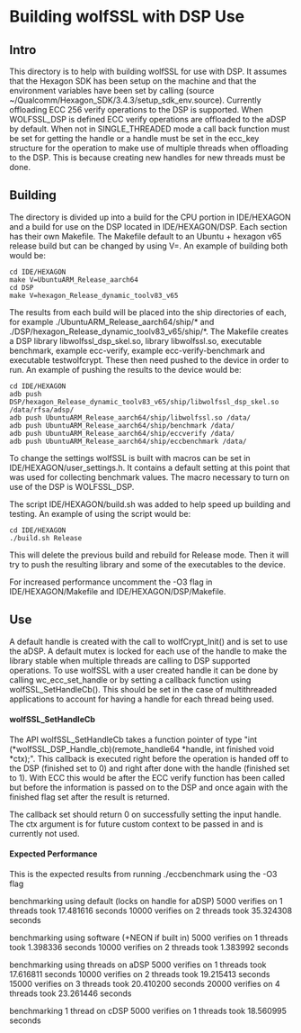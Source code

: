 # Building wolfSSL with DSP Use

## Intro
This directory is to help with building wolfSSL for use with DSP. It assumes that the Hexagon SDK has been setup on the machine and that the environment variables have been set by calling (source ~/Qualcomm/Hexagon_SDK/3.4.3/setup_sdk_env.source). Currently offloading ECC 256 verify operations to the DSP is supported. When WOLFSSL_DSP is defined ECC verify operations are offloaded to the aDSP by default. When not in SINGLE_THREADED mode a call back function must be set for getting the handle or a handle must be set in the ecc_key structure for the operation to make use of multiple threads when offloading to the DSP. This is because creating new handles for new threads must be done.


## Building
The directory is divided up into a build for the CPU portion in IDE/HEXAGON and a build for use on the DSP located in IDE/HEXAGON/DSP. Each section has their own Makefile. The Makefile default to an Ubuntu + hexagon v65 release build but can be changed by using V=<build type>. An example of building both would be:

```
cd IDE/HEXAGON
make V=UbuntuARM_Release_aarch64
cd DSP
make V=hexagon_Release_dynamic_toolv83_v65
```

The results from each build will be placed into the ship directories of each, for example ./UbuntuARM_Release_aarch64/ship/* and ./DSP/hexagon_Release_dynamic_toolv83_v65/ship/*.
The Makefile creates a DSP library libwolfssl_dsp_skel.so, library libwolfssl.so, executable benchmark, example ecc-verify, example ecc-verify-benchmark and executable testwolfcrypt.
These then need pushed to the device in order to run. An example of pushing the results to the device would be:

```
cd IDE/HEXAGON
adb push DSP/hexagon_Release_dynamic_toolv83_v65/ship/libwolfssl_dsp_skel.so /data/rfsa/adsp/
adb push UbuntuARM_Release_aarch64/ship/libwolfssl.so /data/
adb push UbuntuARM_Release_aarch64/ship/benchmark /data/
adb push UbuntuARM_Release_aarch64/ship/eccverify /data/
adb push UbuntuARM_Release_aarch64/ship/eccbenchmark /data/
```

To change the settings wolfSSL is built with macros can be set in IDE/HEXAGON/user_settings.h. It contains a default setting at this point that was used for collecting benchmark values. The macro necessary to turn on use of the DSP is WOLFSSL_DSP.


The script IDE/HEXAGON/build.sh was added to help speed up building and testing. An example of using the script would be:

```
cd IDE/HEXAGON
./build.sh Release
```

This will delete the previous build and rebuild for Release mode. Then it will try to push the resulting library and some of the executables to the device.


For increased performance uncomment the -O3 flag in IDE/HEXAGON/Makefile and IDE/HEXAGON/DSP/Makefile.

## Use

A default handle is created with the call to wolfCrypt_Init() and is set to use the aDSP. A default mutex is locked for each use of the handle to make the library stable when multiple threads are calling to DSP supported operations.
To use wolfSSL with a user created handle it can be done by calling wc_ecc_set_handle or by setting a callback function using wolfSSL_SetHandleCb(). This should be set in the case of multithreaded applications to account for having a handle for each thread being used.


#### wolfSSL_SetHandleCb
The API wolfSSL_SetHandleCb takes a function pointer of type "int (*wolfSSL_DSP_Handle_cb)(remote_handle64 *handle, int finished void *ctx);". This callback is executed right before the operation is handed off to the DSP (finished set to 0) and right after done with the handle (finished set to 1). With ECC this would be after the ECC verify function has been called but before the information is passed on to the DSP and once again with the finished flag set after the result is returned.

The callback set should return 0 on successfully setting the input handle. The ctx argument is for future custom context to be passed in and is currently not used.

#### Expected Performance
This is the expected results from running ./eccbenchmark using the -O3 flag

benchmarking using default (locks on handle for aDSP)
5000 verifies on 1 threads took 17.481616 seconds
10000 verifies on 2 threads took 35.324308 seconds

benchmarking using software (+NEON if built in)
5000 verifies on 1 threads took 1.398336 seconds
10000 verifies on 2 threads took 1.383992 seconds

benchmarking using threads on aDSP
5000 verifies on 1 threads took 17.616811 seconds
10000 verifies on 2 threads took 19.215413 seconds
15000 verifies on 3 threads took 20.410200 seconds
20000 verifies on 4 threads took 23.261446 seconds

benchmarking 1 thread on cDSP
5000 verifies on 1 threads took 18.560995 seconds

